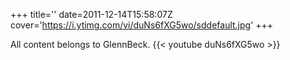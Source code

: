 +++
title=''
date=2011-12-14T15:58:07Z
cover='https://i.ytimg.com/vi/duNs6fXG5wo/sddefault.jpg'
+++

All content belongs to GlennBeck.
{{< youtube duNs6fXG5wo >}}
